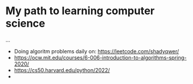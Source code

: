 # My path to learning computer science
...
- Doing algoritm problems daily on: https://leetcode.com/shadyqwer/
- https://ocw.mit.edu/courses/6-006-introduction-to-algorithms-spring-2020/
- https://cs50.harvard.edu/python/2022/
- 
